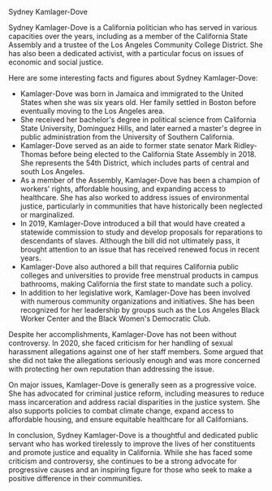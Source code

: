 Sydney Kamlager-Dove

Sydney Kamlager-Dove is a California politician who has served in various capacities over the years, including as a member of the California State Assembly and a trustee of the Los Angeles Community College District. She has also been a dedicated activist, with a particular focus on issues of economic and social justice.

Here are some interesting facts and figures about Sydney Kamlager-Dove:

- Kamlager-Dove was born in Jamaica and immigrated to the United States when she was six years old. Her family settled in Boston before eventually moving to the Los Angeles area.
- She received her bachelor's degree in political science from California State University, Dominguez Hills, and later earned a master's degree in public administration from the University of Southern California.
- Kamlager-Dove served as an aide to former state senator Mark Ridley-Thomas before being elected to the California State Assembly in 2018. She represents the 54th District, which includes parts of central and south Los Angeles.
- As a member of the Assembly, Kamlager-Dove has been a champion of workers' rights, affordable housing, and expanding access to healthcare. She has also worked to address issues of environmental justice, particularly in communities that have historically been neglected or marginalized.
- In 2019, Kamlager-Dove introduced a bill that would have created a statewide commission to study and develop proposals for reparations to descendants of slaves. Although the bill did not ultimately pass, it brought attention to an issue that has received renewed focus in recent years.
- Kamlager-Dove also authored a bill that requires California public colleges and universities to provide free menstrual products in campus bathrooms, making California the first state to mandate such a policy.
- In addition to her legislative work, Kamlager-Dove has been involved with numerous community organizations and initiatives. She has been recognized for her leadership by groups such as the Los Angeles Black Worker Center and the Black Women's Democratic Club.

Despite her accomplishments, Kamlager-Dove has not been without controversy. In 2020, she faced criticism for her handling of sexual harassment allegations against one of her staff members. Some argued that she did not take the allegations seriously enough and was more concerned with protecting her own reputation than addressing the issue.

On major issues, Kamlager-Dove is generally seen as a progressive voice. She has advocated for criminal justice reform, including measures to reduce mass incarceration and address racial disparities in the justice system. She also supports policies to combat climate change, expand access to affordable housing, and ensure equitable healthcare for all Californians.

In conclusion, Sydney Kamlager-Dove is a thoughtful and dedicated public servant who has worked tirelessly to improve the lives of her constituents and promote justice and equality in California. While she has faced some criticism and controversy, she continues to be a strong advocate for progressive causes and an inspiring figure for those who seek to make a positive difference in their communities.
